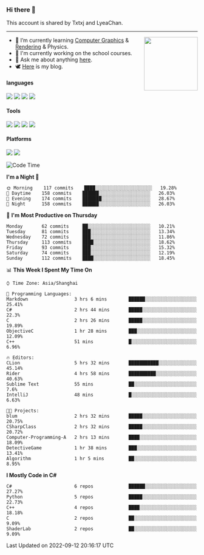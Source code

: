 ### Hi there 👋

This account is shared by Txtxj and LyeaChan.

---

<img align="right" height="141" src="https://github-readme-stats.vercel.app/api?username=txtxj&theme=tokyonight&show_icons=true&count_private=true">

- 🌱 I’m currently learning [Computer Graphics](https://github.com/txtxj/GAMES101) & [Rendering](https://github.com/txtxj/GAMES202) & Physics.
- 🐶 I'm currently working on the school courses.
- 💬 Ask me about anything [here](https://github.com/txtxj/txtxj/issues).
- 🕊️ [Here](https://txtxj.top) is my blog.

#### languages

![](https://img.shields.io/badge/C++-00599C?logo=cplusplus&logoColor=fff)
![](https://img.shields.io/badge/Python-3e74a2?logo=python&logoColor=fff)
![](https://img.shields.io/badge/C%23-239120?logo=csharp&logoColor=fff)
![](https://img.shields.io/badge/C-A8B9CC?logo=c&logoColor=555)


#### Tools

![](https://img.shields.io/badge/JetBrains-000000?logo=jetbrains&logoColor=fff)
![](https://img.shields.io/badge/Unity-FFFFFF?logo=unity&logoColor=000)
![](https://img.shields.io/badge/SublimeText_3-FF9800?logo=sublimetext&logoColor=fff)
![](https://img.shields.io/badge/Blender-F5792A?logo=blender&logoColor=fff)


#### Platforms

![](https://img.shields.io/badge/Windows_10-0078D6?logo=windows&logoColor=fff)
![](https://img.shields.io/badge/Ubuntu_20.04-E95420?logo=ubuntu&logoColor=fff)


<!--START_SECTION:waka-->
![Code Time](http://img.shields.io/badge/Code%20Time-303%20hrs%2013%20mins-blue)

**I'm a Night 🦉** 

```text
🌞 Morning    117 commits    ████░░░░░░░░░░░░░░░░░░░░░   19.28% 
🌆 Daytime    158 commits    ██████░░░░░░░░░░░░░░░░░░░   26.03% 
🌃 Evening    174 commits    ███████░░░░░░░░░░░░░░░░░░   28.67% 
🌙 Night      158 commits    ██████░░░░░░░░░░░░░░░░░░░   26.03%

```
📅 **I'm Most Productive on Thursday** 

```text
Monday       62 commits     ██░░░░░░░░░░░░░░░░░░░░░░░   10.21% 
Tuesday      81 commits     ███░░░░░░░░░░░░░░░░░░░░░░   13.34% 
Wednesday    72 commits     ███░░░░░░░░░░░░░░░░░░░░░░   11.86% 
Thursday     113 commits    ████░░░░░░░░░░░░░░░░░░░░░   18.62% 
Friday       93 commits     ███░░░░░░░░░░░░░░░░░░░░░░   15.32% 
Saturday     74 commits     ███░░░░░░░░░░░░░░░░░░░░░░   12.19% 
Sunday       112 commits    ████░░░░░░░░░░░░░░░░░░░░░   18.45%

```


📊 **This Week I Spent My Time On** 

```text
⌚︎ Time Zone: Asia/Shanghai

💬 Programming Languages: 
Markdown                 3 hrs 6 mins        ██████░░░░░░░░░░░░░░░░░░░   25.41% 
C#                       2 hrs 44 mins       █████░░░░░░░░░░░░░░░░░░░░   22.3% 
C                        2 hrs 26 mins       █████░░░░░░░░░░░░░░░░░░░░   19.89% 
ObjectiveC               1 hr 28 mins        ███░░░░░░░░░░░░░░░░░░░░░░   12.09% 
C++                      51 mins             █░░░░░░░░░░░░░░░░░░░░░░░░   6.96%

🔥 Editors: 
CLion                    5 hrs 32 mins       ███████████░░░░░░░░░░░░░░   45.14% 
Rider                    4 hrs 58 mins       ██████████░░░░░░░░░░░░░░░   40.63% 
Sublime Text             55 mins             ██░░░░░░░░░░░░░░░░░░░░░░░   7.6% 
IntelliJ                 48 mins             █░░░░░░░░░░░░░░░░░░░░░░░░   6.63%

🐱‍💻 Projects: 
blum                     2 hrs 32 mins       █████░░░░░░░░░░░░░░░░░░░░   20.75% 
CSharpClass              2 hrs 32 mins       █████░░░░░░░░░░░░░░░░░░░░   20.72% 
Computer-Programming-A   2 hrs 13 mins       ████░░░░░░░░░░░░░░░░░░░░░   18.09% 
DetectiveGame            1 hr 38 mins        ███░░░░░░░░░░░░░░░░░░░░░░   13.41% 
Algorithm                1 hr 5 mins         ██░░░░░░░░░░░░░░░░░░░░░░░   8.95%

```

**I Mostly Code in C#** 

```text
C#                       6 repos             ██████░░░░░░░░░░░░░░░░░░░   27.27% 
Python                   5 repos             █████░░░░░░░░░░░░░░░░░░░░   22.73% 
C++                      4 repos             ████░░░░░░░░░░░░░░░░░░░░░   18.18% 
C                        2 repos             ██░░░░░░░░░░░░░░░░░░░░░░░   9.09% 
ShaderLab                2 repos             ██░░░░░░░░░░░░░░░░░░░░░░░   9.09%

```



 Last Updated on 2022-09-12 20:16:17 UTC
<!--END_SECTION:waka-->
